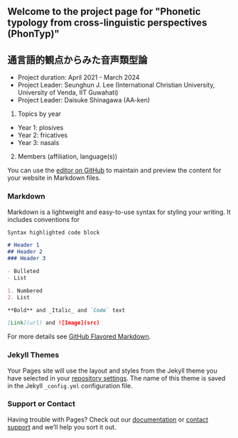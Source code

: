 ## Welcome to the project page for "Phonetic typology from cross-linguistic perspectives (PhonTyp)"
## 通言語的観点からみた音声類型論
  
- Project duration: April 2021 - March 2024 
- Project Leader: Seunghun J. Lee (International Christian University, University of Venda, IIT Guwahati) 
- Project Leader: Daisuke Shinagawa (AA-ken) 

1. Topics by year
  - Year 1: plosives
  - Year 2: fricatives
  - Year 3: nasals

2. Members (affiliation, language(s))





You can use the [editor on GitHub](https://github.com/ICULingLab/phontyp/edit/gh-pages/index.md) to maintain and preview the content for your website in Markdown files.


### Markdown

Markdown is a lightweight and easy-to-use syntax for styling your writing. It includes conventions for

```markdown
Syntax highlighted code block

# Header 1
## Header 2
### Header 3

- Bulleted
- List

1. Numbered
2. List

**Bold** and _Italic_ and `Code` text

[Link](url) and ![Image](src)
```

For more details see [GitHub Flavored Markdown](https://guides.github.com/features/mastering-markdown/).

### Jekyll Themes

Your Pages site will use the layout and styles from the Jekyll theme you have selected in your [repository settings](https://github.com/ICULingLab/phontyp/settings). The name of this theme is saved in the Jekyll `_config.yml` configuration file.

### Support or Contact
Having trouble with Pages? Check out our [documentation](https://docs.github.com/categories/github-pages-basics/) or [contact support](https://support.github.com/contact) and we’ll help you sort it out.
